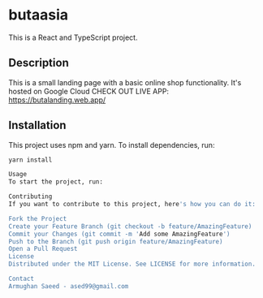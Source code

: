 # butaasia

This is a React and TypeScript project.

## Description

This is a small landing page with a basic online shop functionality. It's hosted on Google Cloud
CHECK OUT LIVE APP: https://butalanding.web.app/

## Installation

This project uses npm and yarn. To install dependencies, run:

```sh
yarn install

Usage
To start the project, run:

Contributing
If you want to contribute to this project, here's how you can do it:

Fork the Project
Create your Feature Branch (git checkout -b feature/AmazingFeature)
Commit your Changes (git commit -m 'Add some AmazingFeature')
Push to the Branch (git push origin feature/AmazingFeature)
Open a Pull Request
License
Distributed under the MIT License. See LICENSE for more information.

Contact
Armughan Saeed - ased99@gmail.com
```
